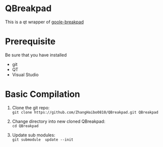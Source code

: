 # QBreakpad

This is a qt wrapper of [goole-breakpad](https://github.com/google/breakpad.git "goole-breakpad")

# Prerequisite 

Be sure that you have installed  
  * git
  * QT
  * Visual Studio  


# Basic Compilation  

1) Clone the git repo:  
`git clone https://github.com/ZhangHaibo0810/QBreakpad.git QBreakpad`

2) Change directory into new cloned QBreakpad:  
`cd QBreakpad`  

3) Update sub modules:  
`git submodule  update --init`  